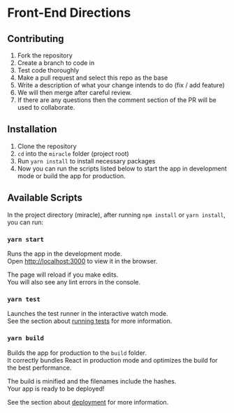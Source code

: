 # Front-End Directions

## Contributing
1. Fork the repository
2. Create a branch to code in
3. Test code thoroughly
4. Make a pull request and select this repo as the base
5. Write a description of what your change intends to do (fix / add feature)
6. We will then merge after careful review.
7. If there are any questions then the comment section of the PR will be used to collaborate.

## Installation

1. Clone the repository
2. `cd` into the `miracle` folder (project root)
3. Run `yarn install` to install necessary packages 
4. Now you can run the scripts listed below to start the app in development mode or build the app for production.

## Available Scripts

In the project directory (miracle), after running `npm install` or `yarn install`, you can run:

### `yarn start`

Runs the app in the development mode.<br />
Open [http://localhost:3000](http://localhost:3000) to view it in the browser.

The page will reload if you make edits.<br />
You will also see any lint errors in the console.

### `yarn test`

Launches the test runner in the interactive watch mode.<br />
See the section about [running tests](https://facebook.github.io/create-react-app/docs/running-tests) for more information.

### `yarn build`

Builds the app for production to the `build` folder.<br />
It correctly bundles React in production mode and optimizes the build for the best performance.

The build is minified and the filenames include the hashes.<br />
Your app is ready to be deployed!

See the section about [deployment](https://facebook.github.io/create-react-app/docs/deployment) for more information.

